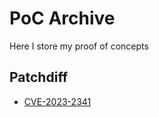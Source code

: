 
# PoC Archive

Here I store my proof of concepts

## Patchdiff

* [CVE-2023-2341](cve-2023-23410/README.md)
